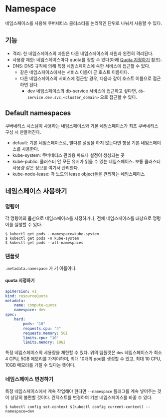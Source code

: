 # Namespace

네임스페이스를 사용해 쿠버네티스 클러스터를 논리적인 단위로 나눠서 사용할 수 있다.

## 기능
- 격리: 한 네임스페이스의 자원은 다른 네임스페이스의 자원과 완전히 격리된다.
- 사용량 제한: 네임스페이스마다 quota를 정할 수 있다(아래 [Quota 지정하기](#Quota%20지정하기) 참조). 
- DNS: DNS 규칙에 의해 특정 네임스페이스에 속한 서비스에 접근할 수 있다.
	- 같은 네임스페이스에서는 서비스 이름이 곧 호스트 이름이다.
	- 다른 네임스페이스의 서비스에 접근할 경우, 다음과 같이 호스트 이름으로 접근하면 된다.
		- dev 네임스페이스의 db-service 서비스에 접근하고 싶다면, `db-service.dev.svc.<cluster_domain>` 으로 접근할 수 있다.

## Default namespaces

쿠버네티스 시스템이 사용하는 네임스페이스와 기본 네임스페이스가 최초 쿠버네티스 구성 시 만들어진다.

- default: 기본 네임스페이스로, 별다른 설정을 하지 않는다면 항상 기본 네임스페이스를 사용한다.
- kube-system: 쿠버네티스 관리용 파드나 설정이 생성되는 곳
- kube-public: 클러스터 안 모든 유저가 읽을 수 있는 네임스페이스. 보통 클러스터 사용량 같은 정보를 여기서 관리한다.
- kube-node-lease: 각 노드의 lease object들을 관리하는 네임스페이스

## 네임스페이스 사용하기

### 명령어

각 명령어의 옵션으로 네임스페이스를 지정하거나, 전체 네임스페이스를 대상으로 명령어를 실행할 수 있다.

```shell
$ kubectl get pods --namespace=kube-system
$ kubectl get pods -n kube-system
$ kubectl get pods --all-namespaces
```

### 템플릿

`.metadata.namespace` 가 키 이름이다. 

#### quota 지정하기

```yaml
apiVersion: v1
kind: resourceQuota
metadata:
    name: compute-quota
	namespace: dev
spec:
    hard:
	    pods: "10"
		requests.cpu: "4"
		requests.memory: 5Gi
		limits.cpu: "10"
		limits.memory: 10Gi

```

특정 네임스페이스의 샤용량을 제한할 수 있다. 위의 템플릿은 `dev` 네임스페이스가 최소 4 CPU, 5GB 메모리를 가져야하며, 최대 10개의 pod를 생성할 수 있고, 최대 10 CPU, 10GB 메모리를 가질 수 있다는 뜻이다.

### 네임스페이스 변경하기

특정 네임스페이스에서 계속 작업해야 한다면 `--namespace` 플래그를 계속 넣어주는 것이 상당히 불편할 것이다. 컨텍스트를 변경하여 기본 네임스페이스를 바꿀 수 있다.

```shell
$ kubectl config set-context $(kubectl config current-context) --namespace=dev
```